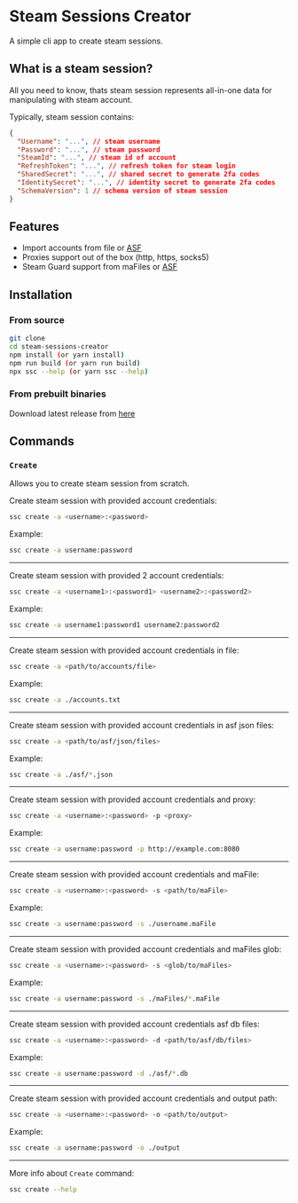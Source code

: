 # Steam Sessions Creator

A simple cli app to create steam sessions.

## What is a steam session?

All you need to know, thats steam session represents all-in-one data for manipulating with steam account.

Typically, steam session contains:

```json
{
  "Username": "...", // steam username
  "Password": "...", // steam password
  "SteamId": "...", // steam id of account
  "RefreshToken": "...", // refresh token for steam login
  "SharedSecret": "...", // shared secret to generate 2fa codes
  "IdentitySecret": "...", // identity secret to generate 2fa codes
  "SchemaVersion": 1 // schema version of steam session
}
```

## Features

- Import accounts from file or [ASF](https://github.com/JustArchiNET/ArchiSteamFarm/)
- Proxies support out of the box (http, https, socks5)
- Steam Guard support from maFiles or [ASF](https://github.com/JustArchiNET/ArchiSteamFarm/)

## Installation

### From source

```bash
git clone
cd steam-sessions-creator
npm install (or yarn install)
npm run build (or yarn run build)
npx ssc --help (or yarn ssc --help)
```

### From prebuilt binaries

Download latest release from [here](https://github.com/Sadzurami/steam-sessions-creator/releases)

## Commands

### `Create`

Allows you to create steam session from scratch.

Create steam session with provided account credentials:

```bash
ssc create -a <username>:<password>
```

Example:

```bash
ssc create -a username:password
```

---

Create steam session with provided 2 account credentials:

```bash
ssc create -a <username1>:<password1> <username2>:<password2>
```

Example:

```bash
ssc create -a username1:password1 username2:password2
```

---

Create steam session with provided account credentials in file:

```bash
ssc create -a <path/to/accounts/file>
```

Example:

```bash
ssc create -a ./accounts.txt
```

---

Create steam session with provided account credentials in asf json files:

```bash
ssc create -a <path/to/asf/json/files>
```

Example:

```bash
ssc create -a ./asf/*.json
```

---

Create steam session with provided account credentials and proxy:

```bash
ssc create -a <username>:<password> -p <proxy>
```

Example:

```bash
ssc create -a username:password -p http://example.com:8080
```

---

Create steam session with provided account credentials and maFile:

```bash
ssc create -a <username>:<password> -s <path/to/maFile>
```

Example:

```bash
ssc create -a username:password -s ./username.maFile
```

---

Create steam session with provided account credentials and maFiles glob:

```bash
ssc create -a <username>:<password> -s <glob/to/maFiles>
```

Example:

```bash
ssc create -a username:password -s ./maFiles/*.maFile
```

---

Create steam session with provided account credentials asf db files:

```bash
ssc create -a <username>:<password> -d <path/to/asf/db/files>
```

Example:

```bash
ssc create -a username:password -d ./asf/*.db
```

---

Create steam session with provided account credentials and output path:

```bash
ssc create -a <username>:<password> -o <path/to/output>
```

Example:

```bash
ssc create -a username:password -o ./output
```

---

More info about `Create` command:

```bash
ssc create --help
```
